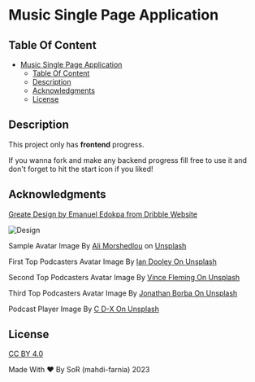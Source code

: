 # Music Single Page Application

## Table Of Content

- [Music Single Page Application](#music-single-page-application)
  - [Table Of Content](#table-of-content)
  - [Description](#description)
  - [Acknowledgments](#acknowledgments)
  - [License](#license)

## Description

This project only has **frontend** progress.

If you wanna fork and make any backend progress fill free to use it and don't forget to hit the start icon if you liked!

## Acknowledgments

[Greate Design by Emanuel Edokpa from Dribble Website](https://dribbble.com/shots/16151275-Podcast-Dashboard-design-dark)

![Design](Design.jpg)

Sample Avatar Image By [Ali Morshedlou](https://unsplash.com/@alimorshedlou?utm_source=unsplash&utm_medium=referral&utm_content=creditCopyText) on [Unsplash](https://unsplash.com/photos/WMD64tMfc4k?utm_source=unsplash&utm_medium=referral&utm_content=creditCopyText)

First Top Podcasters Avatar Image By [Ian Dooley On Unsplash](https://unsplash.com/photos/d1UPkiFd04A?utm_source=unsplash&utm_medium=referral&utm_content=creditShareLink)

Second Top Podcasters Avatar Image By [Vince Fleming On Unsplash](https://unsplash.com/photos/_THUISs23CI?utm_source=unsplash&utm_medium=referral&utm_content=creditShareLink)

Third Top Podcasters Avatar Image By [Jonathan Borba On Unsplash](https://unsplash.com/photos/5rQG1mib90I?utm_source=unsplash&utm_medium=referral&utm_content=creditShareLink)

Podcast Player Image By [C D-X On Unsplash](https://unsplash.com/photos/PDX_a_82obo?utm_source=unsplash&utm_medium=referral&utm_content=creditShareLink)

## License

[CC BY 4.0](https://creativecommons.org/licenses/by/4.0/legalcode)

Made With :heart: By SoR (mahdi-farnia) 2023
